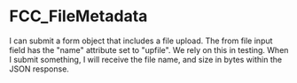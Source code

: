 # FCC_FileMetadata
I can submit a form object that includes a file upload. The from file input field has the "name" attribute set to "upfile". We rely on this in testing. When I submit something, I will receive the file name, and size in bytes within the JSON response.

